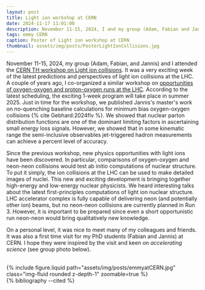 ```yaml
---
layout: post
title: Light ion workshop at CERN
date: 2024-11-17 11:01:00
description: November 11-15, 2024, I and my group (Adam, Fabian and Jannis) attended CERN TH workshop on Light ion collisions at the LHC.
tags: emmy CERN
caption: Poster of Light ion workshop at CERN
thumbnail: assets/img/posts/PosterLightIonCollisions.jpg
---
```



November 11-15, 2024, my group (Adam, Fabian, and Jannis) and I attended the [CERN TH workshop on Light ion collisions](https://cern.ch/lightions). It was a very exciting
week of the latest predictions and perspectives of light ion collisions at the LHC. A couple of years ago, I co-organized a similar
workshop on [opportunities of oxygen-oxygen and proton-oxygen runs at the LHC](https://cern.ch/OppOatLHC). According to the latest scheduling,
the exciting 1-week program will take place in summer 2025. Just in time for the workshop, we published Jannis's master's work on no-quenching
baseline calculations for minimum bias oxygen-oxygen collisions {% cite Gebhard:2024flv %}. We showed that nuclear parton distribution functions are one of the dominant
limiting factors in ascertaining small energy loss signals. However, we showed that in some kinematic range the semi-inclusive observables jet-triggered hadron measurements can achieve a percent level of accuracy.



 Since the previous workshop, new physics opportunities with light ions have been discovered. In particular,
comparisons of oxygen-oxygen and neon-neon collisions would test ab initio computations of nuclear structure. To put it simply, the ion collisions at the LHC can
 be used to make detailed images of nuclei. This new and exciting development is bringing together high-energy and low-energy nuclear physicists. We heard interesting
 talks about the latest first-principles computations of light ion nuclear structure.
 LHC accelerator complex is fully capable of delivering neon (and potentially other ion) beams, but no neon-neon collisions are currently planned in Run 3. However, 
 it is important to be prepared since even a short opportunistic run neon-neon would bring qualitatively new knowledge.


On a personal level, it was nice to meet many of my colleagues and friends. It was also a first time visit for my PhD students (Fabian and Jannis) at CERN.
I hope they were inspired by the visit and keen on _accelerating science_ (see group photo below).

<div class="row mt-3">
    <div class="col-sm mt-3 mt-md-0">
 {% include figure.liquid path="assets/img/posts/emmyatCERN.jpg" class="img-fluid rounded z-depth-1" zoomable=true %}
    </div>
</div>


<div class="publications">
{% bibliography --cited %}
<div>




